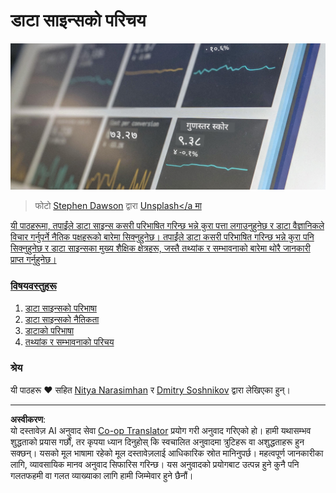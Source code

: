 <!--
CO_OP_TRANSLATOR_METADATA:
{
  "original_hash": "696a8474a01054281704cbfb09148949",
  "translation_date": "2025-08-27T17:02:15+00:00",
  "source_file": "1-Introduction/README.md",
  "language_code": "ne"
}
-->
# डाटा साइन्सको परिचय

![डाटा क्रियाशीलतामा](../../../translated_images/data.48e22bb7617d8d92188afbc4c48effb920ba79f5cebdc0652cd9f34bbbd90c18.ne.jpg)
> फोटो <a href="https://unsplash.com/@dawson2406?utm_source=unsplash&utm_medium=referral&utm_content=creditCopyText">Stephen Dawson</a> द्वारा <a href="https://unsplash.com/s/photos/data?utm_source=unsplash&utm_medium=referral&utm_content=creditCopyText">Unsplash</a मा
  
यी पाठहरूमा, तपाईंले डाटा साइन्स कसरी परिभाषित गरिन्छ भन्ने कुरा पत्ता लगाउनुहुनेछ र डाटा वैज्ञानिकले विचार गर्नुपर्ने नैतिक पक्षहरूको बारेमा सिक्नुहुनेछ। तपाईंले डाटा कसरी परिभाषित गरिन्छ भन्ने कुरा पनि सिक्नुहुनेछ र डाटा साइन्सका मुख्य शैक्षिक क्षेत्रहरू, जस्तै तथ्यांक र सम्भावनाको बारेमा थोरै जानकारी प्राप्त गर्नुहुनेछ।

### विषयवस्तुहरू

1. [डाटा साइन्सको परिभाषा](01-defining-data-science/README.md)
2. [डाटा साइन्सको नैतिकता](02-ethics/README.md)
3. [डाटाको परिभाषा](03-defining-data/README.md)
4. [तथ्यांक र सम्भावनाको परिचय](04-stats-and-probability/README.md)

### श्रेय

यी पाठहरू ❤️ सहित [Nitya Narasimhan](https://twitter.com/nitya) र [Dmitry Soshnikov](https://twitter.com/shwars) द्वारा लेखिएका हुन्।

---

**अस्वीकरण**:  
यो दस्तावेज़ AI अनुवाद सेवा [Co-op Translator](https://github.com/Azure/co-op-translator) प्रयोग गरी अनुवाद गरिएको हो। हामी यथासम्भव शुद्धताको प्रयास गर्छौं, तर कृपया ध्यान दिनुहोस् कि स्वचालित अनुवादमा त्रुटिहरू वा अशुद्धताहरू हुन सक्छन्। यसको मूल भाषामा रहेको मूल दस्तावेज़लाई आधिकारिक स्रोत मानिनुपर्छ। महत्वपूर्ण जानकारीका लागि, व्यावसायिक मानव अनुवाद सिफारिस गरिन्छ। यस अनुवादको प्रयोगबाट उत्पन्न हुने कुनै पनि गलतफहमी वा गलत व्याख्याका लागि हामी जिम्मेवार हुने छैनौं।